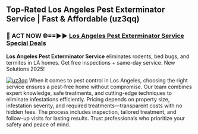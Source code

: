 ## Top-Rated Los Angeles Pest Exterminator Service | Fast & Affordable (uz3qq)

<h3>🐜 ACT NOW 🌐==►► <a href="https://tinyurl.com/yc7vsfwc" rel="nofollow">Los Angeles Pest Exterminator Service Special Deals</a></h3>

**Los Angeles Pest Exterminator Service** eliminates rodents, bed bugs, and termites in LA homes. Get free inspections + same-day service. New Solutions 2025!

[![uz3qq](https://i.imgur.com/1VzRXn8.jpeg)](https://tinyurl.com/yc7vsfwc)
When it comes to pest control in Los Angeles, choosing the right service ensures a pest-free home without compromise. Our team combines expert knowledge, safe treatments, and cutting-edge techniques to eliminate infestations efficiently. Pricing depends on property size, infestation severity, and required treatments—transparent costs with no hidden fees. The process includes inspection, tailored treatment, and follow-up visits for lasting results. Trust professionals who prioritize your safety and peace of mind.